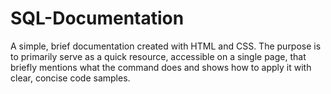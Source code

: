 # SQL-Documentation

A simple, brief documentation created with HTML and CSS. The purpose is to primarily serve as a quick resource, accessible on a single page, that briefly mentions what the command does and shows how to apply it with clear, concise code samples.
